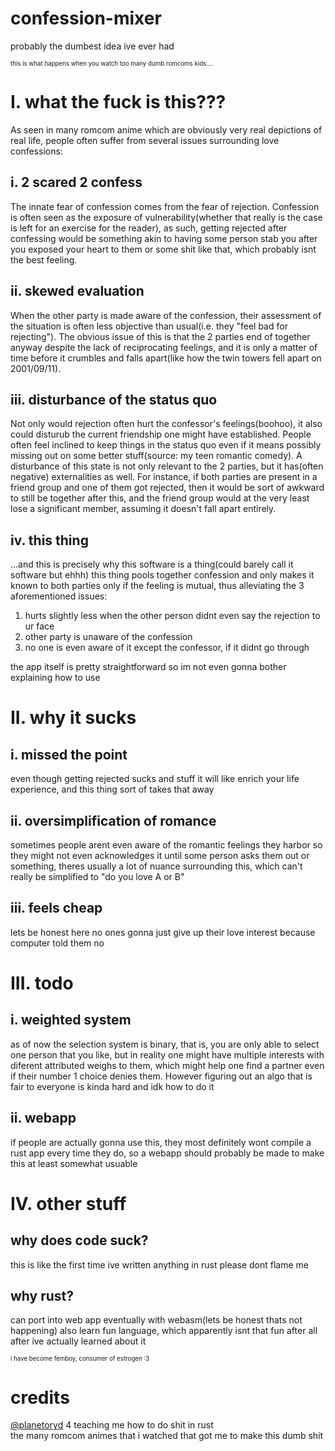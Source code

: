 # confession-mixer
 probably the dumbest idea ive ever had 

<sup><sub>this is what happens when you watch too many dumb romcoms kids....</sub></sup> 

# I. what the fuck is this??? 
 As seen in many romcom anime which are obviously very real depictions of real life, people often suffer from several issues surrounding love confessions: 

## i. 2 scared 2 confess
 The innate fear of confession comes from the fear of rejection. Confession is often seen as the exposure of vulnerability(whether that really is the case is left
 for an exercise for the reader), as such, getting rejected after confessing would be something akin to having some person stab you after you exposed your heart to 
 them or some shit like that, which probably isnt the best feeling. 

## ii. skewed evaluation
 When the other party is made aware of the confession, their assessment of the situation is often less objective than usual(i.e. they "feel bad for rejecting").
 The obvious issue of this is that the 2 parties end of together anyway despite the lack of reciprocating feelings, and it is only a matter of time before it
 crumbles and falls apart(like how the twin towers fell apart on 2001/09/11).  

## iii. disturbance of the status quo
 Not only would rejection often hurt the confessor's feelings(boohoo), it also could disturub the current friendship one might have established. People 
 often feel inclined to keep things in the status quo even if it means possibly missing out on some better stuff(source: my teen romantic comedy). 
 A disturbance of this state is not only relevant to the 2 parties, but it has(often negative) externalities as well. For instance, if both parties
 are present in a friend group and one of them got rejected, then it would be sort of awkward to still be together after this, and the friend group
 would at the very least lose a significant member, assuming it doesn't fall apart entirely. 

## iv. this thing 
...and this is precisely why this software is a thing(could barely call it software but ehhh) 
this thing pools together confession and only makes it known to both parties only if the feeling is mutual, thus alleviating the 3 aforementioned issues: 
1. hurts slightly less when the other person didnt even say the rejection to ur face 
2. other party is unaware of the confession 
3. no one is even aware of it except the confessor, if it didnt go through 

the app itself is pretty straightforward so im not even gonna bother explaining how to use 

# II. why it sucks 
## i. missed the point 
 even though getting rejected sucks and stuff it will like enrich your life experience, and this thing sort of takes that away 
## ii. oversimplification of romance 
 sometimes people arent even aware of the romantic feelings they harbor so they might not even acknowledges it until some person asks them out or something, theres usually
 a lot of nuance surrounding this, which can't really be simplified to "do you love A or B"
## iii. feels cheap 
 lets be honest here no ones gonna just give up their love interest because computer told them no 

# III. todo
## i. weighted system
 as of now the selection system is binary, that is, you are only able to select one person that you like, but in reality one might have multiple interests with 
 diferent attributed weighs to them, which might help one find a partner even if their number 1 choice denies them. However figuring out an algo that is fair 
 to everyone is kinda hard and idk how to do it
## ii. webapp 
 if people are actually gonna use this, they most definitely wont compile a rust app every time they do, so a webapp should probably be made to make this at least
 somewhat usuable


# IV. other stuff 
## why does code suck? 
this is like the first time ive written anything in rust please dont flame me 
## why rust? 
can port into web app eventually with webasm(lets be honest thats not happening) 
also learn fun language, which apparently isnt that fun after all after ive actually learned about it  

<sup><sub>i have become femboy, consumer of estrogen :3</sub></sup> 

# credits 
[@planetoryd](https://github.com/planetoryd) 4 teaching me how to do shit in rust  
the many romcom animes that i watched that got me to make this dumb shit 
